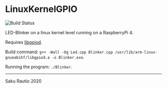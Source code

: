 # LinuxKernelGPIO

![Build Status](https://dev.azure.com/sakupetterirautio/LinuxKernelGPIO/_apis/build/status/LinuxKernelGPIO-CI?branchName=master)

LED-Blinker on a linux kernel level running on a RaspberryPi 4.

Requires [libgpiod][].

Build command: `g++ -Wall -Og Led.cpp Blinker.cpp /usr/lib/arm-linux-gnueabihf/libgpiod.a -o Blinker.exe`.

Running the program: `./Blinker`.

---

Saku Rautio
2020

[libgpiod]: https://git.kernel.org/pub/scm/libs/libgpiod/libgpiod.git/about/
